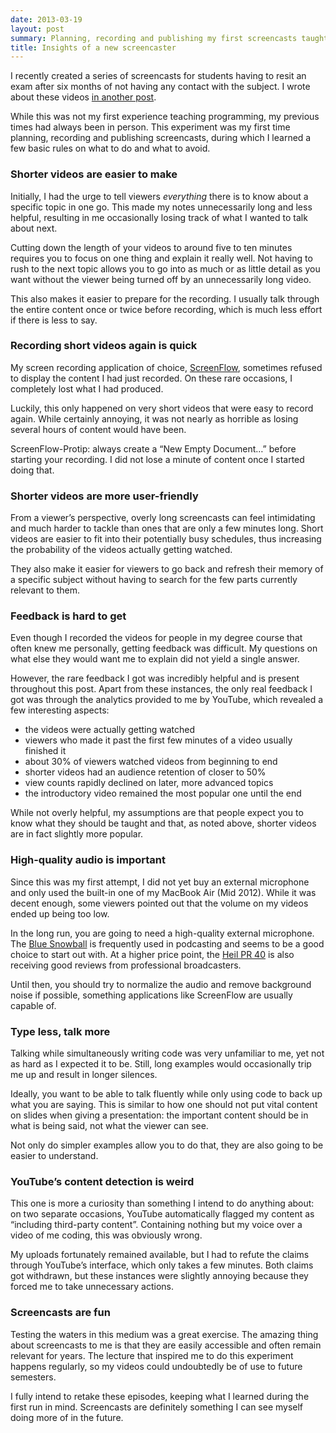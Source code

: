 ```yaml
---
date: 2013-03-19
layout: post
summary: Planning, recording and publishing my first screencasts taught me a few basics to look out for when getting started in the area of infoproducts.
title: Insights of a new screencaster
---
```


I recently created a series of screencasts for students having to resit an exam
after six months of not having any contact with the subject. I wrote about these
videos [in another post](/blog/screencasts-on-standard-ml-in-german/).

While this was not my first experience teaching programming, my previous
times had always been in person. This experiment was my first time planning,
recording and publishing screencasts, during which I learned a few basic rules
on what to do and what to avoid.


### Shorter videos are easier to make

Initially, I had the urge to tell viewers *everything* there is to know about a
specific topic in one go. This made my notes unnecessarily long and less
helpful, resulting in me occasionally losing track of what I wanted to talk
about next.

Cutting down the length of your videos to around five to ten minutes requires
you to focus on one thing and explain it really well. Not having to rush to the
next topic allows you to go into as much or as little detail as you want without
the viewer being turned off by an unnecessarily long video.

This also makes it easier to prepare for the recording. I usually talk through
the entire content once or twice before recording, which is much less effort if
there is less to say.


### Recording short videos again is quick

My screen recording application of choice,
[ScreenFlow](http://www.telestream.net/screenflow/overview.htm), sometimes
refused to display the content I had just recorded. On these rare occasions, I
completely lost what I had produced.

Luckily, this only happened on very short videos that were easy to record again.
While certainly annoying, it was not nearly as horrible as losing several hours
of content would have been.

ScreenFlow-Protip: always create a “New Empty Document&hellip;” before starting
your recording. I did not lose a minute of content once I started doing that.


### Shorter videos are more user-friendly

From a viewer’s perspective, overly long screencasts can feel intimidating and
much harder to tackle than ones that are only a few minutes long. Short videos
are easier to fit into their potentially busy schedules, thus increasing the
probability of the videos actually getting watched.

They also make it easier for viewers to go back and refresh their memory of a
specific subject without having to search for the few parts currently relevant
to them.


### Feedback is hard to get

Even though I recorded the videos for people in my degree course that often knew
me personally, getting feedback was difficult. My questions on what else they
would want me to explain did not yield a single answer.

However, the rare feedback I got was incredibly helpful and is present
throughout this post. Apart from these instances, the only real feedback I got
was through the analytics provided to me by YouTube, which revealed a few
interesting aspects:

- the videos were actually getting watched
- viewers who made it past the first few minutes of a video usually finished it
- about 30% of viewers watched videos from beginning to end
- shorter videos had an audience retention of closer to 50%
- view counts rapidly declined on later, more advanced topics
- the introductory video remained the most popular one until the end

While not overly helpful, my assumptions are that people expect you to know what
they should be taught and that, as noted above, shorter videos are in fact
slightly more popular.


### High-quality audio is important

Since this was my first attempt, I did not yet buy an external microphone and
only used the built-in one of my MacBook Air (Mid 2012). While it was decent
enough, some viewers pointed out that the volume on my videos ended up being too
low.

In the long run, you are going to need a high-quality external microphone. The
[Blue Snowball](http://bluemic.com/snowball/) is frequently used in podcasting
and seems to be a good choice to start out with. At a higher price point, the
[Heil PR 40](http://www.heilsound.com/pro/microphones/pr-40) is also receiving
good reviews from professional broadcasters.

Until then, you should try to normalize the audio and remove background noise if
possible, something applications like ScreenFlow are usually capable of.


### Type less, talk more

Talking while simultaneously writing code was very unfamiliar to me, yet not as
hard as I expected it to be. Still, long examples would occasionally trip me up
and result in longer silences.

Ideally, you want to be able to talk fluently while only using code to back up
what you are saying. This is similar to how one should not put vital content on
slides when giving a presentation: the important content should be in what is
being said, not what the viewer can see.

Not only do simpler examples allow you to do that, they are also going to be
easier to understand.


### YouTube’s content detection is weird

This one is more a curiosity than something I intend to do anything about: on
two separate occasions, YouTube automatically flagged my content as “including
third-party content”. Containing nothing but my voice over a video of me coding,
this was obviously wrong.

My uploads fortunately remained available, but I had to refute the claims
through YouTube’s interface, which only takes a few minutes. Both claims got
withdrawn, but these instances were slightly annoying because they forced me to
take unnecessary actions.


### Screencasts are fun

Testing the waters in this medium was a great exercise. The amazing thing about
screencasts to me is that they are easily accessible and often remain relevant
for years. The lecture that inspired me to do this experiment happens regularly,
so my videos could undoubtedly be of use to future semesters.

I fully intend to retake these episodes, keeping what I learned during the first
run in mind. Screencasts are definitely something I can see myself doing more of
in the future.
